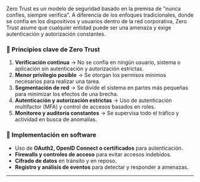 
Zero Trust es un modelo de seguridad basado en la premisa de "nunca confíes, siempre verifica". A diferencia de los enfoques tradicionales, donde se confía en los dispositivos y usuarios dentro de la red corporativa, Zero Trust asume que cualquier entidad puede ser una amenaza y exige autenticación y autorización constantes.

### 📌 Principios clave de Zero Trust

1. **Verificación continua** → No se confía en ningún usuario, sistema o aplicación sin autenticación y autorización estrictas.
2. **Menor privilegio posible** → Se otorgan los permisos mínimos necesarios para realizar una tarea.
3. **Segmentación de red** → Se divide el sistema en partes más pequeñas para minimizar los efectos de una brecha.
4. **Autenticación y autorización estrictas** → Uso de autenticación multifactor (MFA) y control de accesos basados en roles.
5. **Monitoreo y auditoría constantes** → Se supervisa todo el tráfico y actividad en busca de anomalías.

### 📌 Implementación en software

- Uso de **OAuth2, OpenID Connect o certificados** para autenticación.
- **Firewalls y controles de acceso** para evitar accesos indebidos.
- **Cifrado de datos** en tránsito y en reposo.
- **Registro y análisis de eventos** para detectar y responder a amenazas.

---



